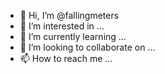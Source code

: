 - 👋 Hi, I’m @fallingmeters
- 👀 I’m interested in ...
- 🌱 I’m currently learning ...
- 💞️ I’m looking to collaborate on ...
- 📫 How to reach me ...

<!---
fallingmeters/fallingmeters is a ✨ special ✨ repository because its `README.md` (this file) appears on your GitHub profile.
You can click the Preview link to take a look at your changes.
--->
